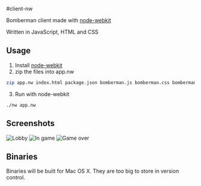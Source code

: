 #client-nw

Bomberman client made with [node-webkit][nw]

Written in JavaScript, HTML and CSS

## Usage

1. Install [node-webkit][nw]
2. zip the files into app.nw 

```bash
zip app.nw index.html package.json bomberman.js bomberman.css bomberman.png gameover.png
```

3. Run with node-webkit

`./nw app.nw`

## Screenshots

![Lobby](http://i.imgur.com/gAmXAks.png)
![In game](http://i.imgur.com/SV6EOc9.png)
![Game over](http://i.imgur.com/IjoHw8S.png)

## Binaries

Binaries will be built for Mac OS X. They are too big to store in version control.


[nw]: https://github.com/rogerwang/node-webkit